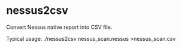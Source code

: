 # nessus2csv
Convert Nessus native report into CSV file.

Typical usage: ./nessus2csv nessus_scan.nessus >nessus_scan.csv
